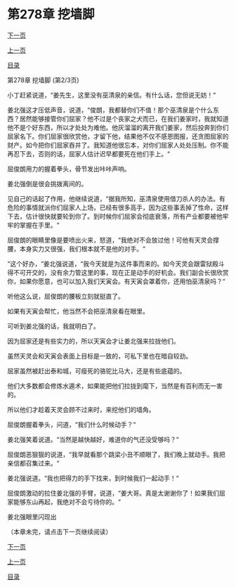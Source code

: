 <h1>第278章   挖墙脚</h1>
            <div><p><a href="./0833_%E7%AC%AC278%E7%AB%A0_%E6%8C%96%E5%A2%99%E8%84%9A.md">下一页</a></p><p><a href="./0831_%E7%AC%AC278%E7%AB%A0_%E6%8C%96%E5%A2%99%E8%84%9A.md">上一页</a></p><p><a href="../">目录</a></p></div>
            <div><p>第278章   挖墙脚 (第2/3页)</p><p>小丁赶紧说道，“姜先生，这里没有巫清泉的亲信。有什么话，您但说无妨！“</p><p>姜北强这才压低声音，说道，“俊朗，我都替你们不值！那个巫清泉是个什么东西？居然能够接管你们屈家？他不过是个丧家之犬而已，在我们姜家时，我就知道他不是个好东西，所以才处处为难他。他灰溜溜的离开我们姜家，然后投奔到你们屈家名下。你们屈家很欣赏他，才留下他，结果他不仅不感恩图报，还贪图屈家的财产。如今把你们屈家吞并了。我知道他很忘本，对你们屈家人处处压制。你不能再忍下去，否则的话，屈家人估计迟早都要死在他们手上。“</p><p>屈俊朗用力的握着拳头，骨节发出咔咔声响。</p><p>姜北强倒是很会挑拨离间的。</p><p>见自己的话起了作用，他继续说道，“据我所知，巫清泉使用借刀杀人的办法。有危险的事情就派你们屈家人上场，已经有很多高手，因为这些事丢掉了性命，这样下去，估计很快就要轮到你了。到时候你们屈家会彻底衰落，所有产业都要被他牢牢的掌握在手里。“</p><p>屈俊朗的眼睛里像是要喷出火来，怒道，“我绝对不会放过他！可他有天灵会撑腰，本身实力又很强，我们根本就不是他的对手。“</p><p>“这个好办，“姜北强说道，“我今天就是为这件事而来的。如今天灵会跟雷狱殿斗得不可开交的，没有余力管这里的事，现在正是动手的好机会。我们副会长很欣赏你，如果你愿意，也可以加入我们天寅会。有天寅会罩着你，还用怕巫清泉吗？“</p><p>听他这么说，屈俊朗的腰板立刻就挺直了。</p><p>如果有天寅会帮忙，他当然不会把巫清泉看在眼里。</p><p>可听到姜北强的话，我就明白了。</p><p>因为屈家还是有些实力的，所以天寅会才让姜北强来拉拢他们。</p><p>虽然天灵会和天寅会表面上目标是一致的，可私下里也在暗自较劲。</p><p>屈家虽然被赶出泰和城，可瘦死的骆驼比马大，还是有些底蕴的。</p><p>他们大多数都会修炼水遁术，如果能把他们拉拢到麾下，当然是有百利而无一害的。</p><p>所以他们才趁着天灵会顾不过来时，来挖他们的墙角。</p><p>屈俊朗握着拳头，问道，“我们什么时候动手？“</p><p>姜北强笑着说道。“当然是越快越好，难道你的气还没受够吗？“</p><p>屈俊朗恶狠狠的说道，“我早就看那个跳梁小丑不顺眼了，我们晚上就动手。我把亲信都召集过来。“</p><p>姜北强说道。“我也把得力的手下找来，到时候我们一起动手！“</p><p>屈俊朗激动的拉住姜北强的手臂，说道，“姜大哥。真是太谢谢你了！如果我们屈家能够东山再起，我绝对不会亏待你的。“</p><p>姜北强眼里闪现出</p><p>（本章未完，请点击下一页继续阅读）</p></div>
            <div><p><a href="./0833_%E7%AC%AC278%E7%AB%A0_%E6%8C%96%E5%A2%99%E8%84%9A.md">下一页</a></p><p><a href="./0831_%E7%AC%AC278%E7%AB%A0_%E6%8C%96%E5%A2%99%E8%84%9A.md">上一页</a></p><p><a href="../">目录</a></p></div>